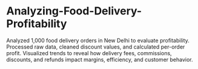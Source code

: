 # Analyzing-Food-Delivery-Profitability
Analyzed 1,000 food delivery orders in New Delhi to evaluate profitability. Processed raw data, cleaned discount values, and calculated per-order profit. Visualized trends to reveal how delivery fees, commissions, discounts, and refunds impact margins, efficiency, and customer behavior.
